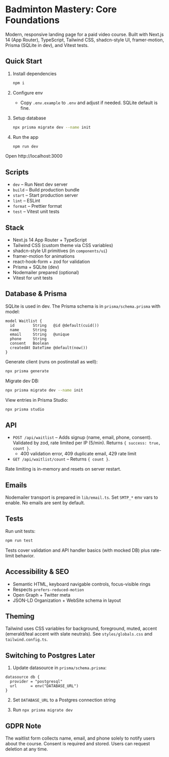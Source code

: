# Badminton Mastery: Core Foundations

Modern, responsive landing page for a paid video course. Built with Next.js 14 (App Router), TypeScript, Tailwind CSS, shadcn-style UI, framer-motion, Prisma (SQLite in dev), and Vitest tests.

## Quick Start

1. Install dependencies

   ```bash
   npm i
   ```

2. Configure env

   - Copy `.env.example` to `.env` and adjust if needed. SQLite default is fine.

3. Setup database

   ```bash
   npx prisma migrate dev --name init
   ```

4. Run the app

   ```bash
   npm run dev
   ```

Open http://localhost:3000

## Scripts

- `dev` – Run Next dev server
- `build` – Build production bundle
- `start` – Start production server
- `lint` – ESLint
- `format` – Prettier format
- `test` – Vitest unit tests

## Stack

- Next.js 14 App Router + TypeScript
- Tailwind CSS (custom theme via CSS variables)
- shadcn-style UI primitives (in `components/ui`)
- framer-motion for animations
- react-hook-form + zod for validation
- Prisma + SQLite (dev)
- Nodemailer prepared (optional)
- Vitest for unit tests

## Database & Prisma

SQLite is used in dev. The Prisma schema is in `prisma/schema.prisma` with model:

```
model Waitlist {
  id        String   @id @default(cuid())
  name      String
  email     String   @unique
  phone     String
  consent   Boolean
  createdAt DateTime @default(now())
}
```

Generate client (runs on postinstall as well):

```bash
npx prisma generate
```

Migrate dev DB:

```bash
npx prisma migrate dev --name init
```

View entries in Prisma Studio:

```bash
npx prisma studio
```

## API

- `POST /api/waitlist` – Adds signup (name, email, phone, consent). Validated by zod, rate limited per IP (5/min). Returns `{ success: true, count }`.
  - 400 validation error, 409 duplicate email, 429 rate limit
- `GET /api/waitlist/count` – Returns `{ count }`.

Rate limiting is in-memory and resets on server restart.

## Emails

Nodemailer transport is prepared in `lib/email.ts`. Set `SMTP_*` env vars to enable. No emails are sent by default.

## Tests

Run unit tests:

```bash
npm run test
```

Tests cover validation and API handler basics (with mocked DB) plus rate-limit behavior.

## Accessibility & SEO

- Semantic HTML, keyboard navigable controls, focus-visible rings
- Respects `prefers-reduced-motion`
- Open Graph + Twitter meta
- JSON-LD Organization + WebSite schema in layout

## Theming

Tailwind uses CSS variables for background, foreground, muted, accent (emerald/teal accent with slate neutrals). See `styles/globals.css` and `tailwind.config.ts`.

## Switching to Postgres Later

1. Update datasource in `prisma/schema.prisma`:

```
datasource db {
  provider = "postgresql"
  url      = env("DATABASE_URL")
}
```

2. Set `DATABASE_URL` to a Postgres connection string

3. Run `npx prisma migrate dev`

## GDPR Note

The waitlist form collects name, email, and phone solely to notify users about the course. Consent is required and stored. Users can request deletion at any time.

